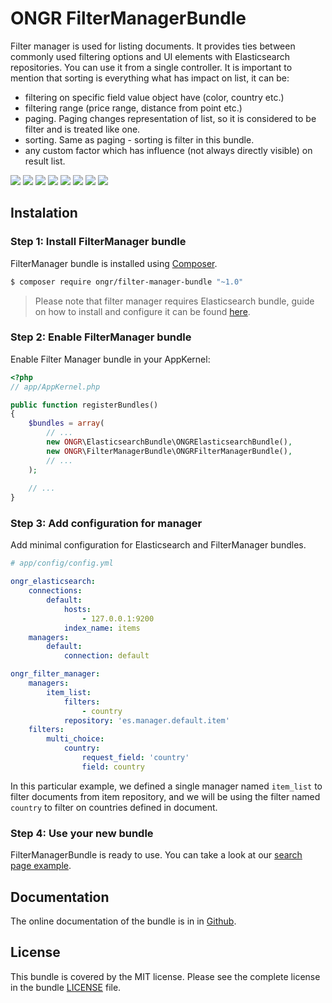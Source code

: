 # ONGR FilterManagerBundle

Filter manager is used for listing documents. It provides ties between commonly used filtering options and UI elements with Elasticsearch repositories.
You can use it from a single controller.
It is important to mention that sorting is everything what has impact on list, it can be:
- filtering on specific field value object have (color, country etc.)
- filtering range (price range, distance from point etc.)
- paging. Paging changes representation of list, so it is considered to be filter and is treated like one.
- sorting. Same as paging - sorting is filter in this bundle.
- any custom factor which has influence (not always directly visible) on result list.

[![](https://travis-ci.org/ongr-io/FilterManagerBundle.svg?branch=master)](https://travis-ci.org/ongr-io/FilterManagerBundle)
[![](https://scrutinizer-ci.com/g/ongr-io/FilterManagerBundle/badges/quality-score.png?b=master)](https://scrutinizer-ci.com/g/ongr-io/FilterManagerBundle/?branch=master)
[![](https://scrutinizer-ci.com/g/ongr-io/FilterManagerBundle/badges/coverage.png?b=master)](https://scrutinizer-ci.com/g/ongr-io/FilterManagerBundle/?branch=master)
[![](https://insight.sensiolabs.com/projects/44c0f05e-a9a8-41ab-9acf-1225cef2887c/mini.png)](https://insight.sensiolabs.com/projects/44c0f05e-a9a8-41ab-9acf-1225cef2887c)
[![](https://poser.pugx.org/ongr/filter-manager-bundle/downloads)](https://packagist.org/packages/ongr/filter-manager-bundle)
[![](https://poser.pugx.org/ongr/filter-manager-bundle/v/stable)](https://packagist.org/packages/ongr/filter-manager-bundle)
[![](https://poser.pugx.org/ongr/filter-manager-bundle/v/unstable)](https://packagist.org/packages/ongr/filter-manager-bundle)
[![](https://poser.pugx.org/ongr/filter-manager-bundle/license)](https://packagist.org/packages/ongr/filter-manager-bundle)

## Instalation

### Step 1: Install FilterManager bundle

FilterManager bundle is installed using [Composer](https://getcomposer.org).

```bash
$ composer require ongr/filter-manager-bundle "~1.0"
```

> Please note that filter manager requires Elasticsearch bundle, guide on how to install and configure it can be found [here](https://github.com/ongr-io/ElasticsearchBundle).

### Step 2: Enable FilterManager bundle

Enable Filter Manager bundle in your AppKernel:

```php
<?php
// app/AppKernel.php

public function registerBundles()
{
    $bundles = array(
        // ...
        new ONGR\ElasticsearchBundle\ONGRElasticsearchBundle(),
        new ONGR\FilterManagerBundle\ONGRFilterManagerBundle(),
        // ...
    );
    
    // ...
}
```

### Step 3: Add configuration for manager

Add minimal configuration for Elasticsearch and FilterManager bundles.

```yaml
# app/config/config.yml

ongr_elasticsearch:
    connections:
        default:
            hosts:
                - 127.0.0.1:9200
            index_name: items
    managers:
        default:
            connection: default

ongr_filter_manager:
    managers:
        item_list:
            filters:
                - country
            repository: 'es.manager.default.item'
    filters:
        multi_choice:
            country:
                request_field: 'country'
                field: country
```

In this particular example, we defined a single manager named `item_list` to filter documents from item repository, and we will be using the filter named `country` to filter on countries defined in document.

### Step 4: Use your new bundle

FilterManagerBundle is ready to use. You can take a look at our [search page example](Resources/docs/examples/search_example.md).


## Documentation

The online documentation of the bundle is in in [Github](Resources/docs/index.md).

## License

This bundle is covered by the MIT license. Please see the complete license in the bundle [LICENSE](LICENSE) file.
